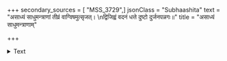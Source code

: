 +++
secondary_sources = [ "MSS_3729",]
jsonClass = "Subhaashita"
text = "असाध्यं साधुमन्त्राणां तीव्रं वाग्विषमुत्सृजत्।  \nद्विजिह्वं वदनं धत्ते दुष्टो दुर्जनपन्नगः॥"
title = "असाध्यं साधुमन्त्राणाम्"

+++

<details><summary>Text</summary>

असाध्यं साधुमन्त्राणां तीव्रं वाग्विषमुत्सृजत्।  
द्विजिह्वं वदनं धत्ते दुष्टो दुर्जनपन्नगः॥
</details>
